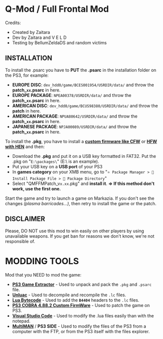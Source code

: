 # Q-Mod / Full Frontal Mod

Credits:
- Created by Zaitara
- Dev by Zaitara and V E L D
- Testing by BellumZeldaDS and random victims

## INSTALLATION

To install the .psarc you have to **PUT** the **.psarc** in the installation folder on the PS3, for example:
- **EUROPE DISC**: `dev_hdd0/game/BCES001954/USRDIR/data/` and throw the **patch_`xx`.psarc** in here.
- **EUROPE PACKAGE**: `NPEA00378/USRDIR/data/` and throw the **patch_`xx`.psarc** in here.
- **AMERICAN DISC**: `dev_hdd0/game/BCUS98380/USRDIR/data/` and throw the **patch** in here.
- **AMERICAN PACKAGE**: `NPUA80642/USRDIR/data/` and throw the **patch_`xx`.psarc** in here.
- **JAPANESE PACKAGE**: `NPJA00089/USRDIR/data/` and throw the **patch_`xx`.psarc** in here.

To install the **.pkg**, you have to install a **[custom firmware like CFW](https://youtu.be/y2esLWRKLPI)** or **[HFW with HEN](https://www.youtube.com/watch?v=o3yjohY1Ues)** and then:
- Download the **.pkg** and put it on a USB key formatted in FAT32. Put the .pkg on "`E:\packages\`" (E:\ is an example).
- Put your USB key on a **USB port** of your PS3
- In **games category** on your XMB menu, go to "`⭐ Package Manager > 📁 Install Package File > 📁 Package Directory`"
- Select "QMFFMPatch_v`x.xx`.pkg" and **install it**.
**=> If this method don't work, use the first one.**

Start the game and try to launch a game on Markazia.
If you don't see the changes *(plasma barricades...)*, then retry to install the game or the patch.

## DISCLAIMER
Please, DO NOT use this mod to win easily on other players by using unavailable weapons. If you get ban for reasons we don't know, we're not responsible of.

# MODDING TOOLS

Mod that you NEED to mod the game:
- **[PS3 Game Extractor](https://www.psx-place.com/resources/ps3-game-extractor.824/)** - Used to unpack and pack the `.pkg` and `.psarc` file.
- **[Unluac](https://github.com/HansWessels/unluac)** - Used to decompile and recompile the `.lc` files.
- **[Lua Bytecode](https://lua-bytecode.github.io)** - Used to add the **`B4404`** headers to the `.lc` files.
- **[PS3 COBRA 4.88.2 Custom FirmWare](https://youtu.be/y2esLWRKLPI)** - Used to patch the game on PS3.
- **[Visual Studio Code](https://code.visualstudio.com)** - Used to modify the .lua files easily than with the notepad.
- **[MultiMAN](https://store.brewology.com/multiman.php)** / **PS3 SIDE** - Used to modify the files of the PS3 from a computer with the FTP, or from the PS3 itself with the files explorer.